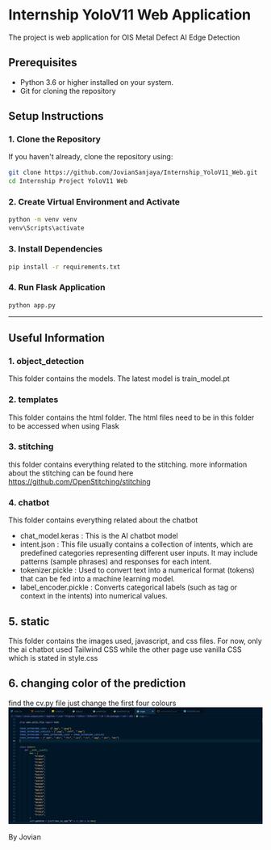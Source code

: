# Internship YoloV11 Web Application 

The project is web application for OIS Metal Defect AI Edge Detection 

## Prerequisites

- Python 3.6 or higher installed on your system.
- Git for cloning the repository

## Setup Instructions

### 1. Clone the Repository

If you haven't already, clone the repository using:

```bash
git clone https://github.com/JovianSanjaya/Internship_YoloV11_Web.git
cd Internship Project YoloV11 Web
```

### 2. Create Virtual Environment and Activate

```bash 
python -m venv venv
venv\Scripts\activate
```

### 3. Install Dependencies
```bash 
pip install -r requirements.txt
```

### 4. Run Flask Application
```bash 
python app.py
```

---
## Useful Information

### 1. object_detection 
This folder contains the models. The latest model is train_model.pt

### 2. templates
This folder contains the html folder. The html files need to be in this folder to be accessed when using Flask

### 3. stitching
this folder contains everything related to the stitching. more information about the stitching can be found here https://github.com/OpenStitching/stitching

### 4. chatbot
This folder contains everything related about the chatbot
- chat_model.keras : This is the AI chatbot model
- intent.json : This file usually contains a collection of intents, which are predefined categories representing different user inputs. It may include patterns (sample phrases) and responses for each intent.
- tokenizer.pickle : Used to convert text into a numerical format (tokens) that can be fed into a machine learning model.
- label_encoder.pickle : Converts categorical labels (such as tag or context in the intents) into numerical values.

## 5. static
This folder contains the images used, javascript, and css files. For now, only the ai chatbot used Tailwind CSS while the other page use vanilla CSS which is stated in style.css

## 6. changing color of the prediction
find the cv.py file
just change the first four colours
![alt text](image.png)

By Jovian